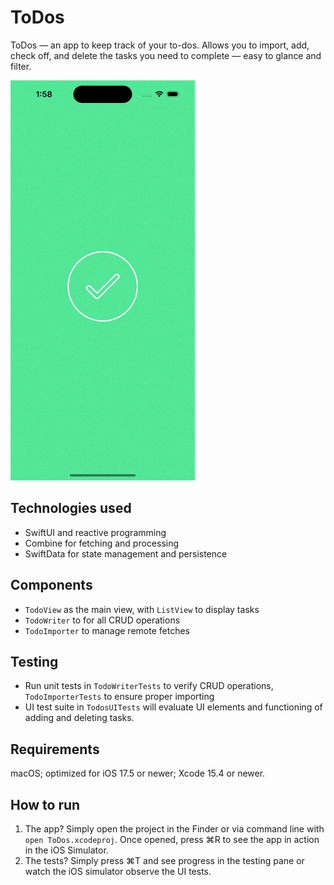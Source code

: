 # ToDos
ToDos — an app to keep track of your to-dos. Allows you to import, add, check off, and delete the tasks you need to complete — easy to glance and filter.

![](https://github.com/pkuecuekyan/ToDos/blob/main/ToDosRecording.gif)

## Technologies used
* SwiftUI and reactive programming
* Combine for fetching and processing
* SwiftData for state management and persistence

## Components
* `TodoView` as the main view, with `ListView` to display tasks
* `TodoWriter` to for all CRUD operations
* `TodoImporter` to manage remote fetches

## Testing
* Run unit tests in `TodoWriterTests` to verify CRUD operations, `TodoImporterTests` to ensure proper importing
* UI test suite in `TodosUITests` will evaluate UI elements and functioning of adding and deleting tasks.

## Requirements
macOS; optimized for iOS 17.5 or newer; Xcode 15.4 or newer. 

## How to run 
1. The app? Simply open the project in the Finder or via command line with `open ToDos.xcodeproj`. Once opened, press ⌘R to see the app in action in the iOS Simulator.
2. The tests? Simply press ⌘T and see progress in the testing pane or watch the iOS simulator observe the UI tests.
